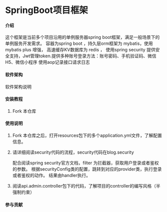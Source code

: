 # SpringBoot项目框架

#### 介绍
这个框架是当前多个项目沿用的单例服务器spring boot框架，满足一般场景下的单例服务开发需求。
容器为spring boot ，持久层orm框架为 mybatis，使用 mybatis plus 增强，
高速缓存KV数据库为 redis ，
使用spring security 提供安全支持，Jwt管理token.提供多种账号登录方法：账号密码、手机验证码、微信H5、微信小程序
使用aop记录接口请求日志


#### 软件架构
软件架构说明


#### 安装教程

1.  Fork 本仓库

#### 使用说明
1. Fork 本仓库之后，打开resources包下的多个application.yml文件，了解配置信息。

2. 请详细阅读security代码的流程，security代码在blog.security

    配合阅读spring security官方文档，filter 为拦截器，获取用户登录或者鉴权的参数。
    根据securityConfig类的配置，跳转到对应的provider类，执行登录或者鉴权的动作。
    结果由handler执行。

3. 阅读api.admin.controller包下的代码，了解项目的controller的编写风格（半强制约束）

#### 参与贡献
     
